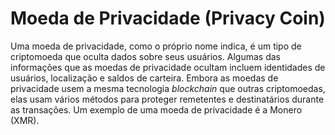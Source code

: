 # Moeda de Privacidade (Privacy Coin)

Uma moeda de privacidade, como o próprio nome indica, é um tipo de criptomoeda que oculta dados sobre seus usuários. Algumas das informações que as moedas de privacidade ocultam incluem identidades de usuários, localização e saldos de carteira. Embora as moedas de privacidade usem a mesma tecnologia _blockchain_ que outras criptomoedas, elas usam vários métodos para proteger remetentes e destinatários durante as transações. Um exemplo de uma moeda de privacidade é a Monero (XMR).